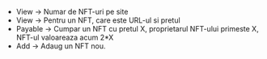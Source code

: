  * View     -> Numar de NFT-uri pe site
 * View     -> Pentru un NFT, care este URL-ul si pretul
 * Payable  -> Cumpar un NFT cu pretul X, proprietarul NFT-ului primeste X, NFT-ul valoareaza acum 2*X
 * Add      -> Adaug un NFT nou.  
